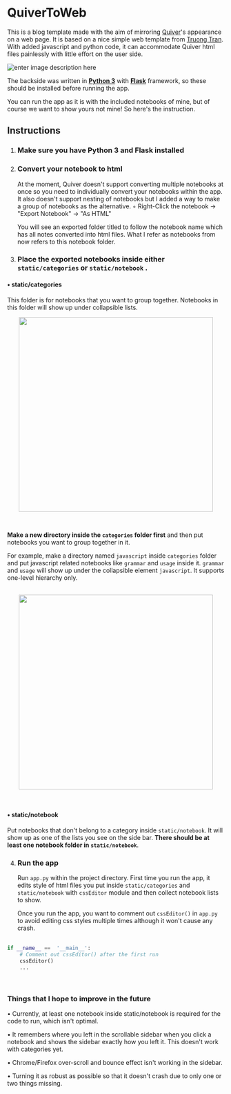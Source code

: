 <h1>QuiverToWeb</h1>


This is a blog template made with the aim of mirroring [Quiver](https://happenapps.com)'s appearance on a web page. It is based on a nice simple web template from [Truong Tran](https://codepen.io/truongtx-ccvn/pen/qLXGKV). With added javascript and python code, it can accommodate Quiver html files painlessly with little effort on the user side.

![enter image description here](https://i.imgur.com/FLkHTu0.gif)

The backside was written in <b>[Python 3](https://www.python.org/downloads/)</b> with <b>[Flask](http://flask.palletsprojects.com/en/1.1.x/installation/#install-flask)</b> framework, so these should be installed before running the app. 

You can run the app as it is with the included notebooks of mine, but of course we want to show yours not mine! So here's the instruction.

<h2>Instructions</h2>
  
1. ### Make sure you have Python 3 and Flask installed  

2. ### Convert your notebook to html  

	At the moment, Quiver doesn't support converting multiple notebooks at once so you need to individually convert your notebooks within the app. It also doesn't support nesting of notebooks but I added a way to make a group of notebooks as the alternative.
◦ Right-Click the notebook → "Export Notebook" → "As HTML" <br /> 

	You will see an exported folder titled to follow the notebook name which has all notes converted into html files. What I refer as notebooks from now refers to this notebook folder.
  
3. ### Place the exported notebooks inside either `static/categories` or `static/notebook` .<br/>

<h4>• static/categories</h4>
	
This folder is for notebooks that you want to group together. Notebooks in this folder will show up under collapsible lists.
<p align="center">
<img src="https://i.imgur.com/6qiROvQ.gif" width="450" align="center"></p><br />	

<b>Make a new directory inside the `categories` folder first</b> and then put notebooks you want to group together in it.

For example, make a directory named `javascript` inside `categories` folder and put javascript related notebooks like `grammar` and `usage` inside it.  `grammar` and `usage` will show up under the collapsible element `javascript`. It supports one-level hierarchy only.<br /><br />

<p align="center">
<img src="https://i.imgur.com/3qAb98d.png" width="450" align="center"></img>
</p><br />

<h4>• static/notebook</h4>

Put notebooks that don't belong to a category inside `static/notebook`. It will show up as one of the lists you see on the side bar. <b>There should be at least one notebook folder in `static/notebook`</b>.
  
4. ### Run the app  

	Run `app.py` within the project directory. First time you run the app, it edits style of html files you put inside `static/categories` and `static/notebook` with `cssEditor` module and then collect notebook lists to show. 

	Once you run the app, you want to comment out  `cssEditor()`   in `app.py` to avoid editing css styles multiple times although it won't cause any crash.<br /><br />

```python
if __name__ ==  '__main__':
	# Comment out cssEditor() after the first run
	cssEditor()
	...
```
<br />

### Things that I hope to improve in the future

<p>• Currently, at least one notebook inside static/notebook is required for the code to run, which isn't optimal.</p>
<p>
• It remembers where you left in the scrollable sidebar when you click a notebook and shows the sidebar exactly how you left it. This doesn't work with categories yet. </p>
<p>• Chrome/Firefox over-scroll and bounce effect isn't working in the sidebar.
</p>
<p>• Turning it as robust as possible so that it doesn't crash due to only one or two things missing.  </p>
